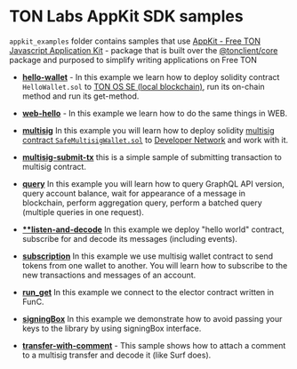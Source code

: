 # TON Labs AppKit SDK samples

`appkit_examples` folder contains samples that use [AppKit - Free TON Javascript Application Kit](https://github.com/tonlabs/appkit-js) - package that is built over the [@tonclient/core](https://tonlabs.github.io/ton-client-js/) package and purposed to simplify writing applications on Free TON

- **[hello-wallet](./hello-wallet/)** - In this example  we learn how to deploy solidity contract `HelloWallet.sol` to [TON OS SE (local blockchain)](https://github.com/tonlabs/tonos-se), run its on-chain method and run its get-method.

- **[web-hello](./web-hello/)** - In this example we learn how to do the same things in WEB.

- **[multisig](./multisig/)** In this example you will learn how to deploy solidity [multisig contract `SafeMultisigWallet.sol`](https://github.com/tonlabs/ton-labs-contracts/tree/master/solidity/safemultisig#multisignature-wallet) to [Developer Network](https://docs.ton.dev/86757ecb2/p/85c869-networks) and work with it. 
  
- **[multisig-submit-tx](./multisig-submit-tx)** this is a simple sample of submitting transaction to multisig contract.
  
- **[query](./query/)** In this example you will learn how to query GraphQL API version, query account balance, wait for appearance of a message in blockchain, perform aggregation query, perform a batched query (multiple queries in one request).

- **[**listen-and-decode](./listen-and-decode/)** In this example we deploy "hello world" contract, subscribe for and decode its messages (including events).

- **[subscription](./subscription/)** In this example we use multisig wallet contract to send tokens from one wallet to another. You will learn how to subscribe to the new transactions and messages of an account.
  
- **[run_get](./run_get/)** In this example we connect to the elector contract written in FunC.
  
- **[signingBox](./signingBox/)** In this example we demonstrate how to avoid passing your keys to the library by using signingBox interface.

- **[transfer-with-comment](./transfer-with-comment/)** - This sample shows how to attach a comment to a multisig transfer and decode it (like Surf does).
